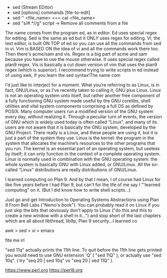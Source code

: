 
- sed‏ (Stream EDitor)
- sed [options] commands [file-to-edit]
- sed '' <file_name> === cat <file_name>
- sed "s/#.*//g" script -> Remove all comments from a file



The name comes from the program ed, as in editor. Ed uses special regex for editing. Sed is the same as ed but it ONLY uses regex for editing. Vi, the text editor, is built ON TOP of ed so you can use all the commands from sed in vi. Vim is BASED ON the idea of vi and all the commands work there too. 
Then there's acme/sam and vis. Regex is a big part of acme and sam because you have to use the mouse otherwise. It uses special regex called plan9 regex. Vis is basically a cut down version of vim that uses the plan9 regex (which is superior). I recommend trying to write scripts in ed instead of using awk, if you learn the sed syntax!﻿The name com












l'd just like to interject for a moment. What you’re referring to as Linux, is in fact, GNU/Linux, or as I’ve recently taken to calling it, GNU plus Linux. Linux is not an operating system unto itself, but rather another free component of a fully functioning GNU system made useful by the GNU corelibs, shell utilities and vital system components comprising a full OS as defined by POSIX.
Many computer users run a modified version of the GNU system every day, without realizing it. Through a peculiar turn of events, the version of GNU which is widely used today is often called “Linux”, and many of its users are not aware that it is basically the GNU system, developed by the GNU Project. There really is a Linux, and these people are using it, but it is just a part of the system they use.
Linux is the kernel: the program in the system that allocates the machine’s resources to the other programs that you run. The kernel is an essential part of an operating system, but useless by itself; it can only function in the context of a complete operating system. Linux is normally used in combination with the GNU operating system: the whole system is basically GNU with Linux added, or GNU/Linux. All the so-called “Linux” distributions are really distributions of GNU/Linux.﻿












I learned computing on Plan 9. And by that I mean, I of course had Linux for like five years before I had Plan 9, but can't for the life of me say I "'learned computing" on it.  (But I did know how to write shell scripts...)

Just go and get Introduction to Operating Systems Abstractions using Plan 9 From Bell Labs ("Nemo's book"). You can probably read it on Linux if you just skip the bits that obviously don't apply to Linux ("do this and this to create a new window with a shell in it...") and stop short of the last chapters which are all about libthread, lib9p, Plan 9 security...﻿I learned co





awk > sed > vi > emacs

fite me irl﻿





"sed 11q" actually prints the 11th line. To quit before the 11th line gets printed you would need to use GNU extension 'Q' ( "sed 11Q" ), or actually use "sed 10q". ( try "seq 20 | sed 10q" vs "seq 20 | sed 11Q" ).﻿






https://www.perl.org
https://perl6.org